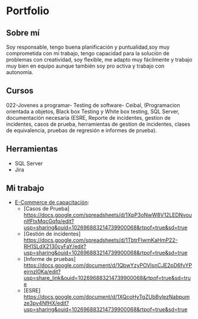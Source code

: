 # Portfolio
## Sobre mí
Soy responsable, tengo buena planificación y puntualidad,soy muy comprometida con mi trabajo, tengo capacidad para la solución de problemas con creatividad, soy flexible, me adapto muy fácilmente y trabajo muy bien en equipo aunque también soy pro activa y trabajo con autonomía.

## Cursos
022-Jovenes a programar- Testing de software- Ceibal, (Programacion orientada a objetos, Black box Testing y White box testing, SQL Server, documentación necesaria (ESRE, Reporte de incidentes, gestion de incidentes, casos de prueba, herramientas de gestion de incidentes, clases de equivalencia, pruebas de regresión e informes de prueba).
  

  
## Herramientas

* SQL Server
* Jira



## Mi trabajo


* [E-Commerce de capacitación](https://japceibal.github.io/e-mercado-TESTING/index.html):
  * [Casos de Prueba] https://docs.google.com/spreadsheets/d/1XpP3oNwW8V12LEDNvounlfFtxMqcGqfq/edit?usp=sharing&ouid=102696883214739900068&rtpof=true&sd=true
  * [Gestión de incidentes] https://docs.google.com/spreadsheets/d/1TbtrFlwmKaHmP22-RH1SLdX2130cyFaY/edit?usp=sharing&ouid=102696883214739900068&rtpof=true&sd=true
  * [Informe de pruebas] https://docs.google.com/document/d/1QbwYzyPOVlsnCJE2pD6fvYPejrnzI0Ka/edit?usp=share_link&ouid=102696883214739900068&rtpof=true&sd=true 
  * [ESRE] https://docs.google.com/document/d/1XQcoHyTgZUbByIezNabpumze3py4NfHX/edit?usp=sharing&ouid=102696883214739900068&rtpof=true&sd=true
